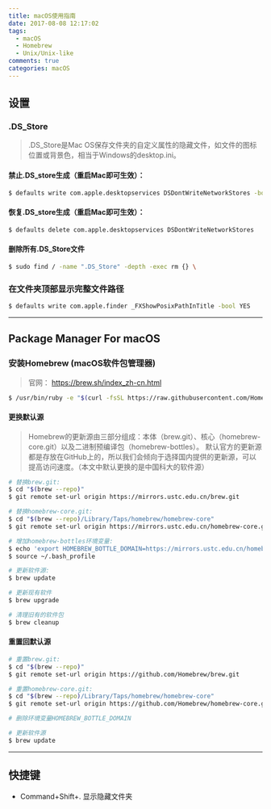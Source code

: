 ```yaml
---
title: macOS使用指南
date: 2017-08-08 12:17:02
tags:
  - macOS
  - Homebrew
  - Unix/Unix-like
comments: true
categories: macOS
---
```

## 设置

### .DS_Store
>.DS_Store是Mac OS保存文件夹的自定义属性的隐藏文件，如文件的图标位置或背景色，相当于Windows的desktop.ini。

#### 禁止.DS_store生成（重启Mac即可生效）：
```bash
$ defaults write com.apple.desktopservices DSDontWriteNetworkStores -bool TRUE 
```
<!-- more -->
#### 恢复.DS_store生成（重启Mac即可生效）： 
```bash
$ defaults delete com.apple.desktopservices DSDontWriteNetworkStores
```

#### 删除所有.DS_Store文件
```bash
$ sudo find / -name ".DS_Store" -depth -exec rm {} \
```

### 在文件夹顶部显示完整文件路径
```bash
$ defaults write com.apple.finder _FXShowPosixPathInTitle -bool YES
```

***

## Package Manager For macOS

### 安装Homebrew (macOS软件包管理器)
>官网： https://brew.sh/index_zh-cn.html

```bash
$ /usr/bin/ruby -e "$(curl -fsSL https://raw.githubusercontent.com/Homebrew/install/master/install)"
```

<!-- more -->

#### 更换默认源

>Homebrew的更新源由三部分组成：本体（brew.git）、核心（homebrew-core.git）以及二进制预编译包（homebrew-bottles）。
>默认官方的更新源都是存放在GitHub上的，所以我们会倾向于选择国内提供的更新源，可以提高访问速度。（本文中默认更换的是中国科大的软件源）

```bash
# 替换brew.git:
$ cd "$(brew --repo)"
$ git remote set-url origin https://mirrors.ustc.edu.cn/brew.git

# 替换homebrew-core.git:
$ cd "$(brew --repo)/Library/Taps/homebrew/homebrew-core"
$ git remote set-url origin https://mirrors.ustc.edu.cn/homebrew-core.git

# 增加homebrew-bottles环境变量:
$ echo 'export HOMEBREW_BOTTLE_DOMAIN=https://mirrors.ustc.edu.cn/homebrew-bottles' >> ~/.bash_profile
$ source ~/.bash_profile

# 更新软件源:
$ brew update

# 更新现有软件
$ brew upgrade

# 清理旧有的软件包
$ brew cleanup
```

#### 重置回默认源
```bash
# 重置brew.git:
$ cd "$(brew --repo)"
$ git remote set-url origin https://github.com/Homebrew/brew.git

# 重置homebrew-core.git:
$ cd "$(brew --repo)/Library/Taps/homebrew/homebrew-core"
$ git remote set-url origin https://github.com/Homebrew/homebrew-core.git

# 删除环境变量HOMEBREW_BOTTLE_DOMAIN

# 更新软件源
$ brew update
```

***

## 快捷键
* Command+Shift+.  显示隐藏文件夹